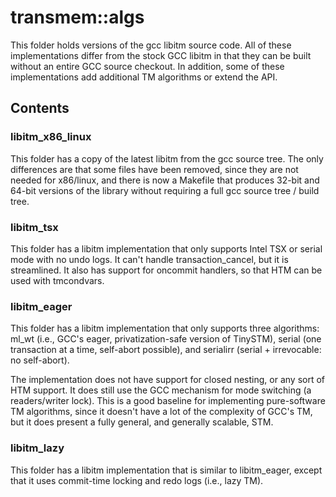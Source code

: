 transmem::algs
====

This folder holds versions of the gcc libitm source code.  All of these
implementations differ from the stock GCC libitm in that they can be built
without an entire GCC source checkout.  In addition, some of these
implementations add additional TM algorithms or extend the API.

Contents
-----

### libitm_x86_linux

This folder has a copy of the latest libitm from the gcc source tree.  The
only differences are that some files have been removed, since they are not
needed for x86/linux, and there is now a Makefile that produces 32-bit and
64-bit versions of the library without requiring a full gcc source tree /
build tree.

### libitm_tsx

This folder has a libitm implementation that only supports Intel TSX or
serial mode with no undo logs.  It can't handle transaction_cancel, but it is
streamlined.  It also has support for oncommit handlers, so that HTM can be
used with tmcondvars.

### libitm_eager

This folder has a libitm implementation that only supports three algorithms:
ml_wt (i.e., GCC's eager, privatization-safe version of TinySTM), serial (one
transaction at a time, self-abort possible), and serialirr (serial +
irrevocable: no self-abort).

The implementation does not have support for closed nesting, or any sort of
HTM support.  It does still use the GCC mechanism for mode switching (a
readers/writer lock).  This is a good baseline for implementing pure-software
TM algorithms, since it doesn't have a lot of the complexity of GCC's TM, but
it does present a fully general, and generally scalable, STM.

### libitm_lazy

This folder has a libitm implementation that is similar to libitm_eager,
except that it uses commit-time locking and redo logs (i.e., lazy TM).
